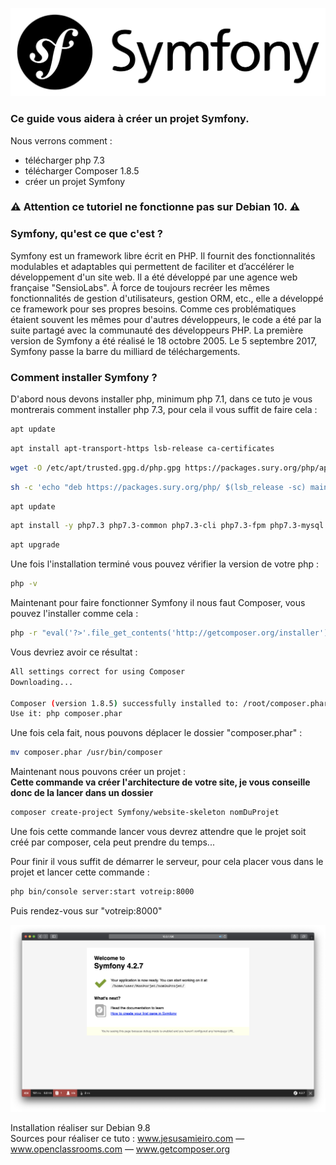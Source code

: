 ![](images/Symfony.png)
### Ce guide vous aidera à créer un projet Symfony.
Nous verrons comment :
* télécharger php 7.3
* télécharger Composer 1.8.5
* créer un projet Symfony

### ⚠ Attention ce tutoriel ne fonctionne pas sur Debian 10. ⚠

### Symfony, qu'est ce que c'est ?

Symfony est un framework libre écrit en PHP. Il fournit des fonctionnalités modulables et adaptables qui permettent de faciliter et d’accélérer le développement d'un site web.
Il a été développé par une agence web française "SensioLabs". À force de toujours recréer les mêmes fonctionnalités de gestion d'utilisateurs, gestion ORM, etc., elle a développé ce framework pour ses propres besoins. Comme ces problématiques étaient souvent les mêmes pour d'autres développeurs, le code a été par la suite partagé avec la communauté des développeurs PHP. La première version de Symfony a été réalisé le 18 octobre 2005.
Le 5 septembre 2017, Symfony passe la barre du milliard de téléchargements. 

### Comment installer Symfony ?

D'abord nous devons installer php, minimum php 7.1, dans ce tuto je vous montrerais comment installer php 7.3, pour cela il vous suffit de faire cela :
```bash 
apt update
```
```bash
apt install apt-transport-https lsb-release ca-certificates
```
```bash
wget -O /etc/apt/trusted.gpg.d/php.gpg https://packages.sury.org/php/apt.gpg
```
```bash
sh -c 'echo "deb https://packages.sury.org/php/ $(lsb_release -sc) main" > /etc/apt/sources.list.d/php.list'
```
```bash
apt update
```
```bash
apt install -y php7.3 php7.3-common php7.3-cli php7.3-fpm php7.3-mysql php7.3-xml php7.3-curl php7.3-mbstring php7.3-zip
```
```bash
apt upgrade
```

Une fois l'installation terminé vous pouvez vérifier la version de votre php :

```bash
php -v
```

Maintenant pour faire fonctionner Symfony il nous faut Composer, vous pouvez l'installer comme cela :
```bash
php -r "eval('?>'.file_get_contents('http://getcomposer.org/installer'));"
```

Vous devriez avoir ce résultat :
```bash
All settings correct for using Composer
Downloading...

Composer (version 1.8.5) successfully installed to: /root/composer.phar
Use it: php composer.phar
```

Une fois cela fait, nous pouvons déplacer le dossier "composer.phar" :
```bash
mv composer.phar /usr/bin/composer
```
Maintenant nous pouvons créer un projet :<br>
**Cette commande va créer l'architecture de votre site, je vous conseille donc de la lancer dans un dossier**
```bash
composer create-project Symfony/website-skeleton nomDuProjet
```
Une fois cette commande lancer vous devrez attendre que le projet soit créé par composer, cela peut prendre du temps...

Pour finir il vous suffit de démarrer le serveur, pour cela placer vous dans le projet et lancer cette commande :

```bash
php bin/console server:start votreip:8000
```

Puis rendez-vous sur "votreip:8000"

![](images/SymfonyPageAccueil.png)

Installation réaliser sur Debian 9.8 <br>
Sources pour réaliser ce tuto : www.jesusamieiro.com — www.openclassrooms.com — www.getcomposer.org
